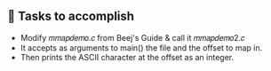 ## :dart: Tasks to accomplish  
- Modify 𝑚𝑚𝑎𝑝𝑑𝑒𝑚𝑜.𝑐 from Beej's Guide & call it 𝑚𝑚𝑎𝑝𝑑𝑒𝑚𝑜2.𝑐 
- It accepts as arguments to main() the file and the offset to map in. 
- Then prints the ASCII character at the offset as an integer.
